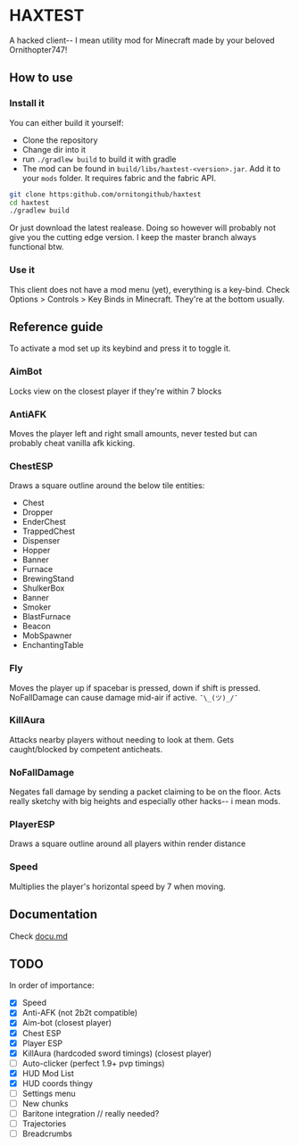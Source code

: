 # HAXTEST

A hacked client-- I mean utility mod for Minecraft made by your beloved Ornithopter747!

## How to use

### Install it

You can either build it yourself:

- Clone the repository
- Change dir into it
- run `./gradlew build` to build it with gradle
- The mod can be found in `build/libs/haxtest-<version>.jar`. Add it to your `mods` folder. It requires fabric and
  the fabric API.

```bash
git clone https:github.com/ornitongithub/haxtest
cd haxtest
./gradlew build
```

Or just download the latest realease. Doing so however will probably not give you the cutting edge version. I keep the master branch always functional btw.

### Use it

This client does not have a mod menu (yet), everything is a key-bind. Check Options > Controls > Key Binds in Minecraft.
They're at the bottom usually.

## Reference guide

To activate a mod set up its keybind and press it to toggle it.

### AimBot

Locks view on the closest player if they're within 7 blocks

### AntiAFK

Moves the player left and right small amounts, never tested but can probably cheat vanilla afk kicking.

### ChestESP

Draws a square outline around the below tile entities:
- Chest
- Dropper
- EnderChest
- TrappedChest
- Dispenser
- Hopper
- Banner
- Furnace
- BrewingStand
- ShulkerBox
- Banner
- Smoker
- BlastFurnace
- Beacon
- MobSpawner
- EnchantingTable

### Fly

Moves the player up if spacebar is pressed, down if shift is pressed. NoFallDamage can cause damage mid-air if active.
`¯\_(ツ)_/¯`

### KillAura

Attacks nearby players without needing to look at them. Gets caught/blocked by competent anticheats.

### NoFallDamage

Negates fall damage by sending a packet claiming to be on the floor. Acts really sketchy with big heights and especially other hacks-- i mean mods.

### PlayerESP

Draws a square outline around all players within render distance

### Speed

Multiplies the player's horizontal speed by 7 when moving.

## Documentation

Check [docu.md](docu.md)

## TODO

In order of importance:
- [x] Speed
- [x] Anti-AFK (not 2b2t compatible)
- [x] Aim-bot (closest player)
- [x] Chest ESP
- [x] Player ESP
- [x] KillAura (hardcoded sword timings) (closest player)
- [ ] Auto-clicker (perfect 1.9+ pvp timings)
- [x] HUD Mod List
- [x] HUD coords thingy
- [ ] Settings menu
- [ ] New chunks
- [ ] Baritone integration // really needed?
- [ ] Trajectories
- [ ] Breadcrumbs